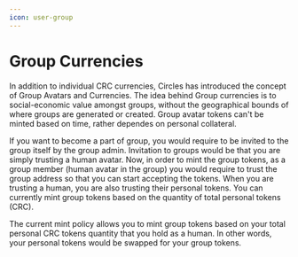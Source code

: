 ```yaml
---
icon: user-group
---
```


# Group Currencies

In addition to individual CRC currencies, Circles has introduced the concept of Group Avatars and Currencies. The idea behind Group currencies is to social-economic value amongst groups, without the geographical bounds of where groups are generated or created. Group avatar tokens can't be minted based on time, rather dependes on personal collateral.&#x20;

If you want to become a part of group, you would require to be invited to the group itself by the group admin. Invitation to groups would be that you are simply trusting a human avatar. Now, in order to mint the group tokens, as a group member (human avatar in the group) you would require to trust the group address so that you can start accepting the tokens. When you are trusting a human, you are also trusting their personal tokens. You can currently mint group tokens based on the quantity of total personal tokens (CRC).

The current mint policy allows you to mint group tokens based on your total personal CRC tokens quantity that you hold as a human. In other words, your personal tokens would be swapped for your group tokens.



